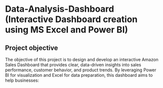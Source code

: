 # Data-Analysis-Dashboard (Interactive Dashboard creation using MS Excel and Power BI)
## Project objective
The objective of this project is to design and develop an interactive Amazon Sales Dashboard that provides clear, data-driven insights into sales performance, customer behavior, and product trends. By leveraging Power BI for visualization and Excel for data preparation, this dashboard aims to help businesses:
